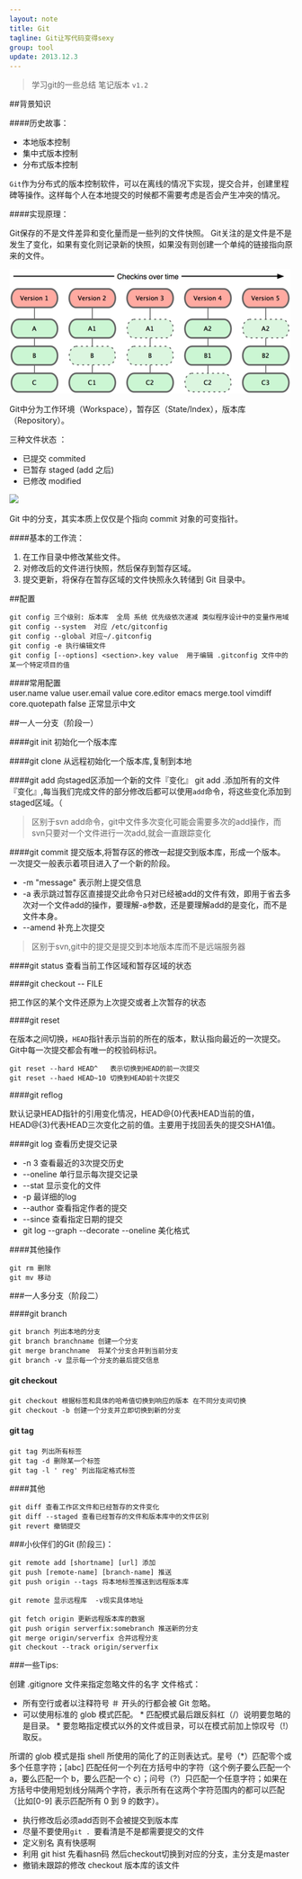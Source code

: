 ```yaml
---
layout: note
title: Git
tagline: Git让写代码变得sexy
group: tool
update: 2013.12.3
---
```


> 学习git的一些总结 笔记版本 `v1.2` 

##背景知识
 
####历史故事：

+ 本地版本控制
+ 集中式版本控制
+ 分布式版本控制

`Git`作为分布式的版本控制软件，可以在离线的情况下实现，提交合并，创建里程碑等操作。这样每个人在本地提交的时候都不需要考虑是否会产生冲突的情况。


####实现原理：

Git保存的不是文件差异和变化量而是一些列的文件快照。
Git关注的是文件是不是发生了变化，如果有变化则记录新的快照，如果没有则创建一个单纯的链接指向原来的文件。

![](/assets/images/pages/git1.png)

Git中分为工作环境（Workspace），暂存区（State/Index），版本库（Repository）。

三种文件状态 ：

- 已提交 commited   
- 已暂存 staged (add 之后)
- 已修改 modified

![](http://marklodato.github.io/visual-git-guide/basic-usage.svg)

Git 中的分支，其实本质上仅仅是个指向 commit 对象的可变指针。


####基本的工作流：

1. 在工作目录中修改某些文件。 
2. 对修改后的文件进行快照，然后保存到暂存区域。 
3. 提交更新，将保存在暂存区域的文件快照永久转储到 Git 目录中。

##配置

    git config 三个级别: 版本库  全局 系统 优先级依次递减 类似程序设计中的变量作用域
    git config --system  对应 /etc/gitconfig
    git config --global 对应~/.gitconfig 
    git config -e 执行编辑文件
    git config [--options] <section>.key value  用于编辑 .gitconfig 文件中的某一个特定项目的值

####常用配置    
    user.name value
    user.email value
    core.editor emacs 
    merge.tool vimdiff
    core.quotepath false   正常显示中文

##一人一分支（阶段一）

####git init
初始化一个版本库

####git clone
从远程初始化一个版本库,复制到本地

####git add
向staged区添加一个新的文件『变化』 git add .添加所有的文件『变化』,每当我们完成文件的部分修改后都可以使用`add`命令，将这些变化添加到staged区域。（

> 区别于svn add命令，git中文件多次变化可能会需要多次的add操作，而svn只要对一个文件进行一次add,就会一直跟踪变化

####git commit
提交版本,将暂存区的修改一起提交到版本库，形成一个版本。一次提交一般表示着项目进入了一个新的阶段。

+ -m "message"   表示附上提交信息
+ -a 表示跳过暂存区直接提交此命令只对已经被add的文件有效，即用于省去多次对一个文件add的操作，要理解-a参数，还是要理解add的是变化，而不是文件本身。
+ --amend 补充上次提交

> 区别于svn,git中的提交是提交到本地版本库而不是远端服务器

####git status
查看当前工作区域和暂存区域的状态



####git checkout -- FILE

把工作区的某个文件还原为上次提交或者上次暂存的状态


####git reset

在版本之间切换，`HEAD`指针表示当前的所在的版本，默认指向最近的一次提交。Git中每一次提交都会有唯一的校验码标识。
    
    git reset --hard HEAD^   表示切换到HEAD的前一次提交
    git reset --haed HEAD~10 切换到HEAD前十次提交

####git reflog

默认记录HEAD指针的引用变化情况，HEAD@{0}代表HEAD当前的值，HEAD@{3}代表HEAD三次变化之前的值。主要用于找回丢失的提交SHA1值。


####git log
查看历史提交记录

+ -n 3   查看最近的3次提交历史
+ --oneline  单行显示每次提交记录
+ --stat   显示变化的文件
+ -p   最详细的log
+ --author   查看指定作者的提交
+ --since    查看指定日期的提交
+ git log --graph --decorate ﻿--oneline  美化格式

####其他操作

    git rm 删除
    git mv 移动




###一人多分支（阶段二）


####git branch

    git branch 列出本地的分支
    git branch branchname 创建一个分支
    git merge branchname  将某个分支合并到当前分支 
    git branch -v 显示每一个分支的最后提交信息



#### git checkout

    git checkout 根据标签和具体的哈希值切换到响应的版本 在不同分支间切换
    git checkout -b 创建一个分支并立即切换到新的分支

#### git tag

    git tag 列出所有标签
    git tag -d 删除某一个标签
    git tag -l ' reg' 列出指定格式标签

####其他

    git diff 查看工作区文件和已经暂存的文件变化
    git diff --staged 查看已经暂存的文件和版本库中的文件区别
    git revert 撤销提交




###小伙伴们的Git (阶段三)：

    git remote add [shortname] [url] 添加
    git push [remote-name] [branch-name] 推送
    git push origin --tags 将本地标签推送到远程版本库

    git remote 显示远程库  -v现实具体地址

    git fetch origin 更新远程版本库的数据
    git push origin serverfix:somebranch 推送新的分支
    git merge origin/serverfix 合并远程分支
    git checkout --track origin/serverfix


###一些Tips:

创建 .gitignore 文件来指定忽略文件的名字
文件格式：

- 所有空行或者以注释符号 ＃ 开头的行都会被 Git 忽略。
- 可以使用标准的 glob 模式匹配。 * 匹配模式最后跟反斜杠（/）说明要忽略的是目录。 * 要忽略指定模式以外的文件或目录，可以在模式前加上惊叹号（!）取反。

所谓的 glob 模式是指 shell 所使用的简化了的正则表达式。星号（\*）匹配零个或多个任意字符；[abc] 匹配任何一个列在方括号中的字符（这个例子要么匹配一个 a，要么匹配一个 b，要么匹配一个 c）；问号（?）只匹配一个任意字符；如果在方括号中使用短划线分隔两个字符，表示所有在这两个字符范围内的都可以匹配（比如[0-9] 表示匹配所有 0 到 9 的数字）。



- 执行修改后必须add否则不会被提交到版本库
- 尽量不要使用`git . `要看清是不是都需要提交的文件
- 定义别名 真有快感啊
- 利用 git hist 先看hasn码 然后checkout切换到对应的分支，主分支是master
- 撤销未跟踪的修改  checkout 版本库的该文件
